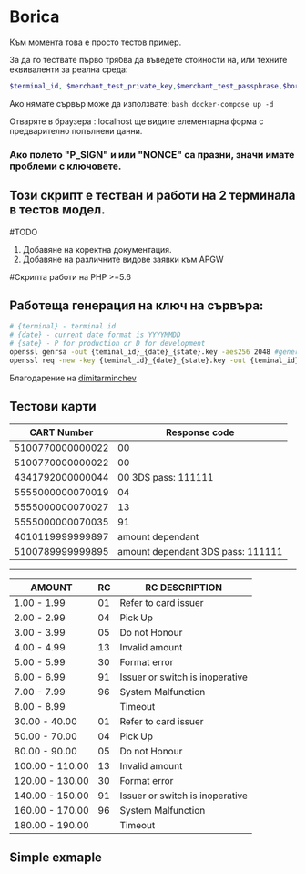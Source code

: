 # Borica 
Към момента това е просто тестов пример. 

За да го тествате първо трябва да въведете стойности на, или техните еквиваленти за реална среда: 
```php
$terminal_id, $merchant_test_private_key,$merchant_test_passphrase,$borica_test_public_key,$test_return_url
```
Ако нямате сървър може да използвате: 
```bash docker-compose up -d```

Отваряте в браузера : localhost ще видите елементарна форма с предварително попълнени данни.

### Ако полето "P_SIGN" и или "NONCE" са празни, значи имате проблеми с ключовете. 

## Този скрипт е тестван и работи на 2 терминала в тестов модел. 
#TODO 
1. Добавяне на коректна документация.
2. Добавяне на различните видове заявки към APGW

#Скрипта работи на PHP >=5.6
## Работеща генерация на ключ на сървъра: 
```bash
# {terminal} - terminal id 
# {date} - current date format is YYYYMMDD
# {sate} - P for production or D for development
openssl genrsa -out {teminal_id}_{date}_{state}.key -aes256 2048 #generate private key
openssl req -new -key {teminal_id}_{date}_{state}.key -out {teminal_id}_{date}_{state}.csr
```
Благодарение на [dimitarminchev](https://gist.github.com/dimitarminchev)


## Тестови карти
| CART Number      | Response code       |
|------------------|---------------------|
|5100770000000022  | 00                  |
|5100770000000022  | 00                  |
|4341792000000044  | 00 3DS pass: 111111 |
|5555000000070019  | 04                  |
|5555000000070027  | 13                  |
|5555000000070035  | 91                  |
|4010119999999897  | amount dependant    |
|5100789999999895  | amount dependant 3DS pass: 111111 |

----------------------------------
|AMOUNT| 	RC| 	RC DESCRIPTION|
|------|------|-------------------|
|1.00 - 1.99| 	01| 	Refer to card issuer|
|2.00 - 2.99| 	04| 	Pick Up|
|3.00 - 3.99| 	05| 	Do not Honour|
|4.00 - 4.99| 	13| 	Invalid amount|
|5.00 - 5.99| 	30| 	Format error|
|6.00 - 6.99| 	91| 	Issuer or switch is inoperative|
|7.00 - 7.99| 	96| 	System Malfunction|
|8.00 - 8.99| 	  |     Timeout|
|30.00 - 40.00| 	01| 	Refer to card issuer|
|50.00 - 70.00| 	04| 	Pick Up|
|80.00 - 90.00| 	05| 	Do not Honour|
|100.00 - 110.00| 	13| 	Invalid amount|
|120.00 - 130.00| 	30| 	Format error|
|140.00 - 150.00| 	91| 	Issuer or switch is inoperative|
|160.00 - 170.00| 	96| 	System Malfunction|
|180.00 - 190.00| 	  |Timeout|

## Simple exmaple
